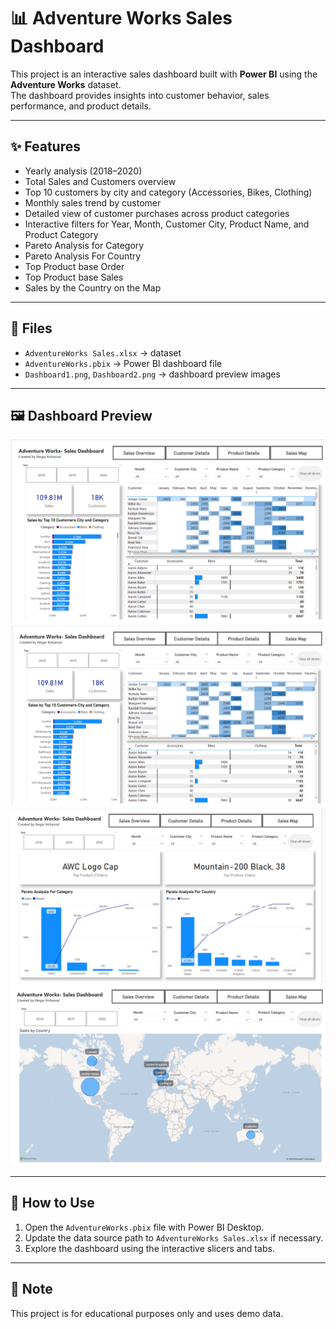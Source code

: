 # 📊 Adventure Works Sales Dashboard

This project is an interactive sales dashboard built with **Power BI** using the **Adventure Works** dataset.  
The dashboard provides insights into customer behavior, sales performance, and product details.  

---

## ✨ Features
- Yearly analysis (2018–2020)  
- Total Sales and Customers overview  
- Top 10 customers by city and category (Accessories, Bikes, Clothing)  
- Monthly sales trend by customer  
- Detailed view of customer purchases across product categories  
- Interactive filters for Year, Month, Customer City, Product Name, and Product Category  
- Pareto Analysis for Category
- Pareto Analysis For Country
- Top Product base Order
- Top Product base Sales
- Sales by the Country on the Map
---

## 📂 Files
- `AdventureWorks Sales.xlsx` → dataset  
- `AdventureWorks.pbix` → Power BI dashboard file  
- `Dashboard1.png`, `Dashboard2.png` → dashboard preview images  

---

## 🖼️ Dashboard Preview
![Dashboard Preview 1](Dashboard1.png)  
![Dashboard Preview 2](Dashboard2.png) 
![Dashboard Preview 3](Dashboard3.png)  
![Dashboard Preview 4](Dashboard4.png) 

---

## 🚀 How to Use
1. Open the `AdventureWorks.pbix` file with Power BI Desktop.  
2. Update the data source path to `AdventureWorks Sales.xlsx` if necessary.  
3. Explore the dashboard using the interactive slicers and tabs.  

---

## 📌 Note
This project is for educational purposes only and uses demo data.  
